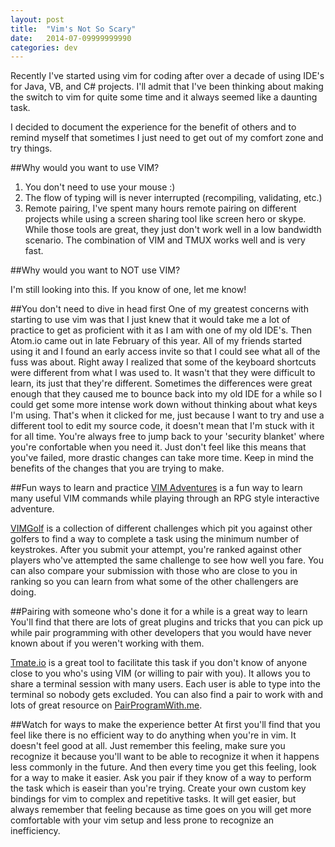 ```yaml
---
layout: post
title:  "Vim's Not So Scary"
date:   2014-07-09999999990
categories: dev
---
```


Recently I've started using vim for coding after over a decade of using IDE's for Java, VB, and C# projects.  I'll admit that I've been thinking about making the switch to vim for quite some time and it always seemed like a daunting task.

I decided to document the experience for the benefit of others and to remind myself that sometimes I just need to get out of my comfort zone and try things.

##Why would you want to use VIM?

  1. You don't need to use your mouse :)
  2. The flow of typing will is never interrupted (recompiling, validating, etc.)
  3. Remote pairing, I've spent many hours remote pairing on different projects while using a screen sharing tool like screen hero or skype. While those tools are great, they just don't work well in a low bandwidth scenario.  The combination of VIM and TMUX works well and is very fast.

##Why would you want to NOT use VIM?

I'm still looking into this. If you know of one, let me know!

##You don't need to dive in head first
One of my greatest concerns with starting to use vim was that I just knew that it would take me a lot of practice to get as proficient with it as I am with one of my old IDE's.  Then Atom.io came out in late February of this year.  All of my friends started using it and I found an early access invite so that I could see what all of the fuss was about.  Right away I realized that some of the keyboard shortcuts were different from what I was used to.  It wasn't that they were difficult to learn, its just that they're different.  Sometimes the differences were great enough that they caused me to bounce back into my old IDE for a while so I could get some more intense work down without thinking about what keys I'm using.  That's when it clicked for me, just because I want to try and use a different tool to edit my source code, it doesn't mean that I'm stuck with it for all time.  You're always free to jump back to your 'security blanket' where you're confortable when you need it.  Just don't feel like this means that you've failed, more drastic changes can take more time.  Keep in mind the benefits of the changes that you are trying to make.


##Fun ways to learn and practice
[VIM Adventures](http://vim-adventures.com/) is a fun way to learn many useful VIM commands while playing through an RPG style interactive adventure.

[VIMGolf](http://vimgolf.com/) is a collection of different challenges which pit you against other golfers to find a way to complete a task using the minimum number of keystrokes.  After you submit your attempt, you're ranked against other players who've attempted the same challenge to see how well you fare.  You can also compare your submission with those who are close to you in ranking so you can learn from what some of the other challengers are doing.

##Pairing with someone who's done it for a while is a great way to learn
You'll find that there are lots of great plugins and tricks that you can pick up while pair programming with other developers that you would have never known about if you weren't working with them.  

[Tmate.io](http://tmate.io/) is a great tool to facilitate this task if you don't know of anyone close to you who's using VIM (or willing to pair with you).  It allows you to share a terminal session with many users.  Each user is able to type into the terminal so nobody gets excluded.  You can also find a pair to work with and lots of great resource on [PairProgramWith.me](http://pairprogramwith.me/).

##Watch for ways to make the experience better
At first you'll find that you feel like there is no efficient way to do anything when you're in vim.  It doesn't feel good at all.  Just remember this feeling, make sure you recognize it because you'll want to be able to recognize it when it happens less commonly in the future.  And then every time you get this feeling, look for a way to make it easier.  Ask you pair if they know of a way to perform the task which is easeir than you're trying.  Create your own custom key bindings for vim to complex and repetitive tasks. It will get easier, but always remember that feeling because as time goes on you will get more comfortable with your vim setup and less prone to recognize an inefficiency.


